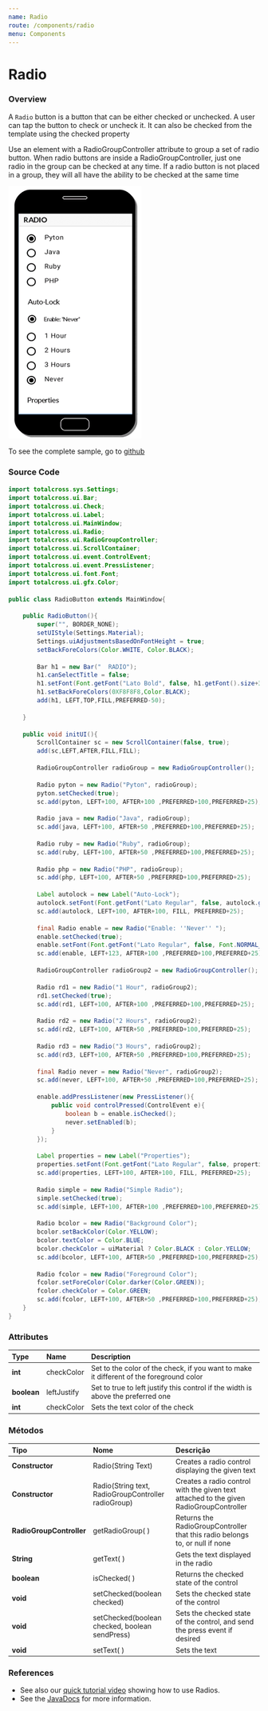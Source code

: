 ```yaml
---
name: Radio
route: /components/radio
menu: Components
---
```


# Radio

### Overview

A `Radio` button is a button that can be either checked or unchecked. A user can tap the button to check or uncheck it. It can also be checked from the template using the checked property

Use an element with a RadioGroupController attribute to group a set of radio button. When radio buttons are inside a RadioGroupController, just one radio in the group can be checked at any time. If a radio button is not placed in a group, they will all have the ability to be checked at the same time

![radio-sample](../.gitbook/assets/radio-sample.gif)

<!-- {% hint style="info" %} -->

To see the complete sample, go to [github](https://github.com/TotalCross/RadioSample)

<!-- {% endhint %} -->

### Source Code

<!-- {% code title="RadioSample.java" %} -->

```java
import totalcross.sys.Settings;
import totalcross.ui.Bar;
import totalcross.ui.Check;
import totalcross.ui.Label;
import totalcross.ui.MainWindow;
import totalcross.ui.Radio;
import totalcross.ui.RadioGroupController;
import totalcross.ui.ScrollContainer;
import totalcross.ui.event.ControlEvent;
import totalcross.ui.event.PressListener;
import totalcross.ui.font.Font;
import totalcross.ui.gfx.Color;

public class RadioButton extends MainWindow{

	public RadioButton(){
		super("", BORDER_NONE);
		setUIStyle(Settings.Material);
		Settings.uiAdjustmentsBasedOnFontHeight = true;
		setBackForeColors(Color.WHITE, Color.BLACK);

		Bar h1 = new Bar("  RADIO");
		h1.canSelectTitle = false;
		h1.setFont(Font.getFont("Lato Bold", false, h1.getFont().size+3));
		h1.setBackForeColors(0XF8F8F8,Color.BLACK);
		add(h1, LEFT,TOP,FILL,PREFERRED-50);

	}

	public void initUI(){
		ScrollContainer sc = new ScrollContainer(false, true);
	    add(sc,LEFT,AFTER,FILL,FILL);

	    RadioGroupController radioGroup = new RadioGroupController();

	    Radio pyton = new Radio("Pyton", radioGroup);
	    pyton.setChecked(true);
	    sc.add(pyton, LEFT+100, AFTER+100 ,PREFERRED+100,PREFERRED+25);

	    Radio java = new Radio("Java", radioGroup);
	    sc.add(java, LEFT+100, AFTER+50 ,PREFERRED+100,PREFERRED+25);

	    Radio ruby = new Radio("Ruby", radioGroup);
	    sc.add(ruby, LEFT+100, AFTER+50 ,PREFERRED+100,PREFERRED+25);

	    Radio php = new Radio("PHP", radioGroup);
	    sc.add(php, LEFT+100, AFTER+50 ,PREFERRED+100,PREFERRED+25);

	    Label autolock = new Label("Auto-Lock");
	    autolock.setFont(Font.getFont("Lato Regular", false, autolock.getFont().size+3));
	    sc.add(autolock, LEFT+100, AFTER+100, FILL, PREFERRED+25);

	    final Radio enable = new Radio("Enable: ''Never'' ");
	    enable.setChecked(true);
	    enable.setFont(Font.getFont("Lato Regular", false, Font.NORMAL_SIZE-2));
	    sc.add(enable, LEFT+123, AFTER+100 ,PREFERRED+100,PREFERRED+25);

	    RadioGroupController radioGroup2 = new RadioGroupController();

	    Radio rd1 = new Radio("1 Hour", radioGroup2);
	    rd1.setChecked(true);
	    sc.add(rd1, LEFT+100, AFTER+100 ,PREFERRED+100,PREFERRED+25);

	    Radio rd2 = new Radio("2 Hours", radioGroup2);
	    sc.add(rd2, LEFT+100, AFTER+50 ,PREFERRED+100,PREFERRED+25);

	    Radio rd3 = new Radio("3 Hours", radioGroup2);
	    sc.add(rd3, LEFT+100, AFTER+50 ,PREFERRED+100,PREFERRED+25);

	    final Radio never = new Radio("Never", radioGroup2);
	    sc.add(never, LEFT+100, AFTER+50 ,PREFERRED+100,PREFERRED+25);

	    enable.addPressListener(new PressListener(){
	    	public void controlPressed(ControlEvent e){
	    		boolean b = enable.isChecked();
	    		never.setEnabled(b);
	        }
	    });

	    Label properties = new Label("Properties");
	    properties.setFont(Font.getFont("Lato Regular", false, properties.getFont().size+3));
	    sc.add(properties, LEFT+100, AFTER+100, FILL, PREFERRED+25);

	    Radio simple = new Radio("Simple Radio");
	    simple.setChecked(true);
	    sc.add(simple, LEFT+100, AFTER+100 ,PREFERRED+100,PREFERRED+25);

	    Radio bcolor = new Radio("Background Color");
	    bcolor.setBackColor(Color.YELLOW);
	    bcolor.textColor = Color.BLUE;
	    bcolor.checkColor = uiMaterial ? Color.BLACK : Color.YELLOW;
	    sc.add(bcolor, LEFT+100, AFTER+50 ,PREFERRED+100,PREFERRED+25);

	    Radio fcolor = new Radio("Foreground Color");
	    fcolor.setForeColor(Color.darker(Color.GREEN));
	    fcolor.checkColor = Color.GREEN;
	    sc.add(fcolor, LEFT+100, AFTER+50 ,PREFERRED+100,PREFERRED+25);
	}
}
```

<!-- {% endcode %} -->

### Attributes

| Type        | Name        | Description                                                                             |
| :---------- | :---------- | :-------------------------------------------------------------------------------------- |
| **int**     | checkColor  | Set to the color of the check, if you want to make it different of the foreground color |
| **boolean** | leftJustify | Set to true to left justify this control if the width is above the preferred one        |
| **int**     | checkColor  | Sets the text color of the check                                                        |

### Métodos

| Tipo                     | Nome                                                  | Descrição                                                                              |
| :----------------------- | :---------------------------------------------------- | :------------------------------------------------------------------------------------- |
| **Constructor**          | Radio\(String Text\)                                  | Creates a radio control displaying the given text                                      |
| **Constructor**          | Radio\(String text, RadioGroupController radioGroup\) | Creates a radio control with the given text attached to the given RadioGroupController |
| **RadioGroupController** | getRadioGroup\( \)                                    | Returns the RadioGroupController that this radio belongs to, or null if none           |
| **String**               | getText\( \)                                          | Gets the text displayed in the radio                                                   |
| **boolean**              | isChecked\( \)                                        | Returns the checked state of the control                                               |
| **void**                 | setChecked\(boolean checked\)                         | Sets the checked state of the control                                                  |
| **void**                 | setChecked\(boolean checked, boolean sendPress\)      | Sets the checked state of the control, and send the press event if desired             |
| **void**                 | setText\( \)                                          | Sets the text                                                                          |

### **References**

- See also our [quick tutorial video](https://www.youtube.com/watch?v=7kFNoUWJ1YU) showing how to use Radios.
- See the [JavaDocs](https://rs.totalcross.com/doc/totalcross/ui/Radio.html) for more information.
